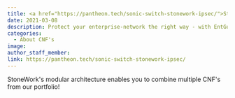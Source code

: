 ```yaml
---
title: <a href="https://pantheon.tech/sonic-switch-stonework-ipsec/">StoneWork | An IPSec Appliance</a>
date: 2021-03-08
description: Protect your enterprise-network the right way - with EntGuard!
categories:
  - About CNF's
image:
author_staff_member:
link: https://pantheon.tech/sonic-switch-stonework-ipsec/
---
```

StoneWork's modular architecture enables you to combine multiple CNF's from our portfolio!
